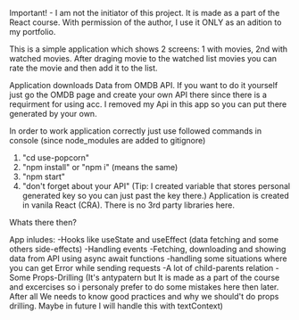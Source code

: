 Important! - I am not the initiator of this project. It is made as a part of the React course. With permission of the author, I use it ONLY as an adition to my portfolio.

This is a simple application which shows 2 screens: 1 with movies, 2nd with watched movies. After draging movie to the watched list movies you can rate the movie and then add it to the list.

Application downloads Data from OMDB API. If you want to do it yourself just go the OMDB page and create your own API there since there is a requirment for using acc. I removed my Api in this app so you can put there generated by your own.

In order to work application correctly just use followed commands in console (since node_modules are added to gitignore)

1. "cd use-popcorn"
2. "npm install" or "npm i" (means the same)
3. "npm start" 
4. "don't forget about your API" (Tip: I created variable that stores personal generated key so you can just past the key there.)
Application is created in vanila React (CRA). There is no 3rd party libraries here.

Whats there then?

App inludes:
-Hooks like useState and useEffect (data fetching and some others side-effects)
-Handling events
-Fetching, downloading and showing data from API using async await functions
-handling some situations where you can get Error while sending requests
-A lot of child-parents relation
-Some Props-Drilling (It's antypatern but It is made as a part of the course and excercises so i personaly prefer to do some mistakes here then later. After all We needs to know good practices and why we should't do props drilling. Maybe in future I will handle this with textContext)
